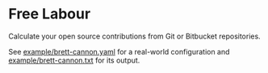 # Free Labour
Calculate your open source contributions from Git or Bitbucket repositories.

See [example/brett-cannon.yaml](https://github.com/brettcannon/free-labour/blob/master/example/brett-cannon.yaml) for a real-world configuration and [example/brett-cannon.txt](https://github.com/brettcannon/free-labour/blob/master/example/brett-cannon.txt) for its output.
